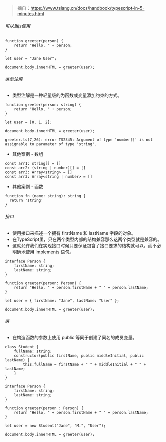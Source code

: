 > 摘自：https://www.tslang.cn/docs/handbook/typescript-in-5-minutes.html

###### 可以当js使用
```
function greeter(person) {
    return "Hello, " + person;
}

let user = "Jane User";

document.body.innerHTML = greeter(user);
```

###### 类型注解
* 类型注解是一种轻量级的为函数或变量添加约束的方式。
```
function greeter(person: string) {
    return "Hello, " + person;
}

let user = [0, 1, 2];

document.body.innerHTML = greeter(user);
```
```
greeter.ts(7,26): error TS2345: Argument of type 'number[]' is not assignable to parameter of type 'string'.
```
* 其他案例 - 数组
```
const arr1: string[] = []
const arr2: (string | number)[] = []
const arr3: Array<string> = []
const arr3: Array<string | number> = []
```
* 其他案例 - 函数
```
function fn (name: string): string {
  return 'string'
}
```

###### 接口
* 使用接口来描述一个拥有 firstName 和 lastName 字段的对象。
* 在TypeScript里，只在两个类型内部的结构兼容那么这两个类型就是兼容的。
* 这就允许我们在实现接口时候只要保证包含了接口要求的结构就可以，而不必明确地使用 implements 语句。
```
interface Person {
    firstName: string;
    lastName: string;
}

function greeter(person: Person) {
    return "Hello, " + person.firstName + " " + person.lastName;
}

let user = { firstName: "Jane", lastName: "User" };

document.body.innerHTML = greeter(user);
```

###### 类
* 在构造函数的参数上使用 public 等同于创建了同名的成员变量。
```
class Student {
    fullName: string;
    constructor(public firstName, public middleInitial, public lastName) {
        this.fullName = firstName + " " + middleInitial + " " + lastName;
    }
}

interface Person {
    firstName: string;
    lastName: string;
}

function greeter(person : Person) {
    return "Hello, " + person.firstName + " " + person.lastName;
}

let user = new Student("Jane", "M.", "User");

document.body.innerHTML = greeter(user);
```
